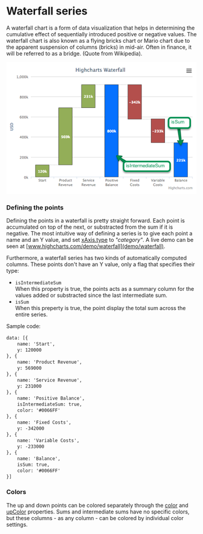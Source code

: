 Waterfall series
================

A waterfall chart is a form of data visualization that helps in determining the cumulative effect of sequentially introduced positive or negative values. The waterfall chart is also known as a flying bricks chart or Mario chart due to the apparent suspension of columns (bricks) in mid-air. Often in finance, it will be referred to as a bridge. (Quote from Wikipedia).

![waterfall.png](waterfall.png)

### Defining the points

Defining the points in a waterfall is pretty straight forward. Each point is accumulated on top of the next, or substracted from the sum if it is negative. The most intuitive way of defining a series is to give each point a name and an Y value, and set [xAxis.type](https://api.highcharts.com/highcharts/xAxis.type) to _"category"_. A live demo can be seen at [www.highcharts.com/demo/waterfall](demo/waterfall).

Furthermore, a waterfall series has two kinds of automatically computed columns. These points don't have an Y value, only a flag that specifies their type:

*   `isIntermediateSum`   
    When this property is true, the points acts as a summary column for the values added or substracted since the last intermediate sum.
*   `isSum`  
    When this preperty is true, the point display the total sum across the entire series.

Sample code:

    
    data: [{
        name: 'Start',
        y: 120000
    }, {
        name: 'Product Revenue',
        y: 569000
    }, {
        name: 'Service Revenue',
        y: 231000
    }, {
        name: 'Positive Balance',
        isIntermediateSum: true,
        color: '#0066FF'
    }, {
        name: 'Fixed Costs',
        y: -342000
    }, {
        name: 'Variable Costs',
        y: -233000
    }, {
        name: 'Balance',
        isSum: true,
        color: '#0066FF'
    }]

### Colors

The up and down points can be colored separately through the [color](https://api.highcharts.com/highcharts/plotOptions.waterfall.color) and [upColor](https://api.highcharts.com/highcharts/plotOptions.waterfall.upColor) properties. Sums and intermediate sums have no specific colors, but these columns - as any column - can be colored by individual color settings.
